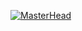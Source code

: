 [![MasterHead](https://lh3.googleusercontent.com/l8GECs4yoA10n7Hnmor7VKQcW4FG5pwVBOBNpH4iMvvE6-ae376QGHQeJ39LHG8VcPXMVIb0Zpydgp6G7P6Kl3JVBg6i51rZr5PZwkeTQ38y4jVDwyTwYVj-ttQitU_K5HBXAYyrsXykkUfL9slhQYxIxRsyPFpYYJ9NaBRGPX3u1J4PpTVF-jApvmk0JdZqJsGUSnqNj49BbaXyea0U_2oTy4gbAec8z09QT55DfCoWnQ_23x2lC91_7b_6v_stvBShI3MVxWQlm_KXZeViVC3xc9ICbiGWbl0XPU_OFVS4uzcMIYr7HXhH_28pFanAaHvMeFh9syVsueSVFrHrdVnIb-jQEEmXKk4uGNp883OtXzsEP-hdfhysZ7VF9QqPc0reOCyda-TFKIbkqwfbZjApLjGCaM-olD9K6ypY2xzjnbUwspNReciJ8TrZ-VRAKSaHUoFUIX5UdEPQ1Toz8hsy2GTNySx61g6OsuijXks6k9lVBWrE62iWYhQKq2pibGN_xDF8QJSz8ITC4McEGT2ZgzjGpzlRY0hccTtlPp4X7KK5XPXzQaU1ZzO7VW3fk0bo0bmESq6DlyknwR-yJstRd3QjNZtxUBkgk8Of3Ewb0X0YJ6NdyEE6urGeOl2w4Z1iOvQkqZyl9gw3DgZW_SAMReuMUexf8DB6iEHn2iWK05sxdadwLHSutFWYCrAk8sPvi2C15_jY7L1mnzXOZhhHNzDU1PwFx7q8b2lxuTtXHmceQ-i3f5ayUELoeJ1ltz18xTy5YFMx6J6N9mqgxfud2INOA3pk-5PC=w1729-h830-no?authuser=0)](https://unsplash.com/photos/IKUYGCFmfw4)

<!--
**MilosD15/MilosD15** is a ✨ _special_ ✨ repository because its `README.md` (this file) appears on your GitHub profile.

Here are some ideas to get you started:

- 🔭 I’m currently working on ...
- 🌱 I’m currently learning ...
- 👯 I’m looking to collaborate on ...
- 🤔 I’m looking for help with ...
- 💬 Ask me about ...
- 📫 How to reach me: ...
- 😄 Pronouns: ...
- ⚡ Fun fact: ...
-->
